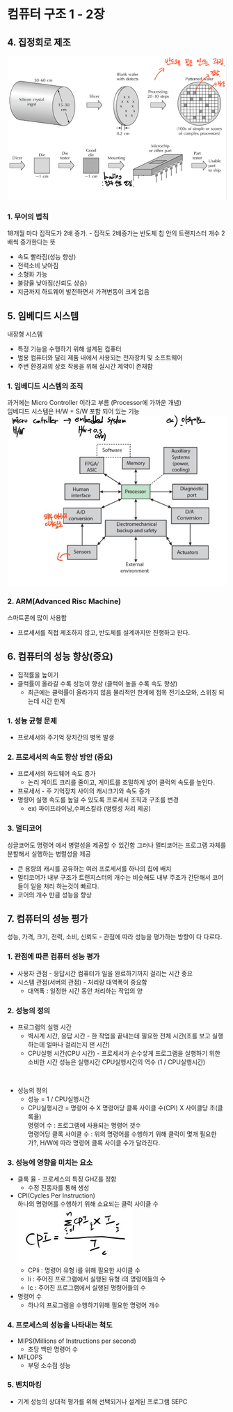 # 컴퓨터 구조 1 - 2장

## 4. 집정회로 제조
![집적회로](./Image/1-2/1.PNG)

### 1. 무어의 법칙
18개월 마다 집적도가 2배 증가. - 집적도 2배증가는 반도체 칩 안의 트랜지스터 개수 2배씩 증가한다는 뜻
* 속도 빨라짐(성능 향상)
* 전력소비 낮아짐
* 소형화 가능
* 불량율 낮아짐(신뢰도 상승)
* 지금까지 하드웨어 발전하면서 가격변동이 크게 없음 

## 5. 임베디드 시스템
내장형 시스템
* 특정 기능을 수행하기 위해 설계된 컴퓨터
* 범용 컴퓨터와 달리 제품 내에서 사용되는 전자장치 및 소프트웨어
* 주변 환경과의 상호 작용을 위해 실시간 제약이 존재함

### 1. 임베디드 시스템의 조직
과거에는 Micro Controller 이라고 부름 (Processor에 가까운 개념)<br>
임베디드 시스템은 H/W + S/W 포함 되어 있는 기능<br>
![embedded](./Image/1-2/2.JPG)

### 2. ARM(Advanced Risc Machine)
스마트폰에 많이 사용함
* 프로세서를 직접 제조하지 않고, 반도체를 설계까지만 진행하고 판다.

## 6. 컴퓨터의 성능 향상(중요)
* 집적률을 높이기
* 클럭률이 올라갈 수록 성능이 향상 (클럭이 높을 수록 속도 향상)
  - 최근에는 클럭률이 올라가지 않음 물리적인 한계에 접목 전기소모와, 스위칭 되는데 시간 한계
  
### 1. 성늉 균형 문제
* 프로세서와 주기억 장치간의 병목 발생

### 2. 프로세서의 속도 향상 방안 (중요)
* 프로세서의 하드웨어 속도 증가
  * 논리 게이트 크리를 줄이고, 게이트를 조밀하게 넣어 클럭의 속도를 높인다.
* 프로세서 - 주 기억장치 사이의 캐시크기와 속도 증가
* 명령어 실행 속도를 높일 수 있도록 프로세서 조직과 구조를 변경
  * ex) 파이프라이닝,수퍼스칼라 (병령성 처리 제공)
  
### 3. 멀티코어
싱글코어도 명령어 에서 병렬성을 제공할 수 있긴함 그러나 멀티코어는 프로그램 자체를 분할해서 실행하는 병렬성을 제공
* 큰 용량의 캐시를 공유하는 여러 프로세서를 하나의 칩에 배치
* 멀티코어가 내부 구조가 트랜지스터의 개수는 비슷해도 내부 주조가 간단해서 코어들이 일을 처리 하는것이 빠르다.
* 코어의 개수 만큼 성능을 향상

## 7. 컴퓨터의 성능 평가
성능, 가격, 크기, 전력, 소비, 신뢰도 - 관점에 따라 성능을 평가하는 방향이 다 다르다.

### 1. 관점에 따른 컴퓨터 성능 평가
* 사용자 관점 - 응답시간 컴퓨터가 일을 완료하기까지 걸리는 시간 중요
* 시스템 관점(서버의 관점) - 처리량 대역폭이 중요함
  * 대역폭 : 일정한 시간 동안 처리하는 작업의 양

### 2. 성능의 정의
* 프로그램의 실행 시간
  * 벽시계 시간, 응답 시간 - 한 작업을 끝내는데 필요한 전체 시간(초를 보고 실행 하는데 얼마나 걸리는지 잰 시간)
  * CPU실행 시간(CPU 시간) - 프로세서가 순수샇게 프로그램을 실행하기 위한 소비한 시간
성능은 실행시간 CPU실행시간의 역수 (1 / CPU실행시간)
<br>

* 성능의 정의
  - 성능 = 1 / CPU실행시간
  - CPU실행시간 = 명령어 수 X 명령어당 클록 사이클 수(CPI) X 사이클당 초(클록율)<Br>
  명령어 수 : 프로그램에 사용되는 명령어 갯수<br>
  명령어당 클록 사이클 수 : 위의 명령어를 수행하기 위해 클럭이 몇개 필요한 가?, H/W에 따라 명령어 클록 사이클 수가 달라진다.<br>

### 3. 성능에 영향을 미치는 요소
* 클록 율 - 프로세스의 특징 GHZ를 정함
  *  수정 진동자를 통해 생성
* CPI(Cycles Per Instruction)<br>
하나의 명령어를 수행하기 위해 소요되는 클럭 사이클 수<br>
  ![CPI](./Image/1-2/3.JPG)
  - CPIi : 명령어 유형 i를 위해 필요한 사이클 수
  - Ii : 주어진 프로그램에서 실행된 유형 i의 명령어들의 수
  - Ic : 주어진 프로그램에서 실행된 명령어들의 수 
* 명령어 수 
  * 하나의 프로그램을 수행하기위해 필요한 명령어 개수
  
### 4. 프로세스의 성능을 나타내는 척도
* MIPS(Millions of Instructions per second)
  * 초당 백만 명령어 수
* MFLOPS
  * 부덩 소수점 성능
  
### 5. 벤치마킹
* 기계 성능의 상대적 평가를 위해 선택되거나 설계된 프로그램 SEPC
